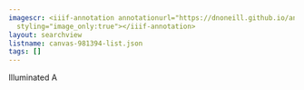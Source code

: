 ```yaml
---
imagescr: <iiif-annotation annotationurl="https://dnoneill.github.io/annotate/annotations/canvas-981394-002.json"
  styling="image_only:true"></iiif-annotation>
layout: searchview
listname: canvas-981394-list.json
tags: []
---
```

Illuminated A